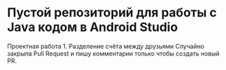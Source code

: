 # Пустой репозиторий для работы с Java кодом в Android Studio
Проектная работа 1. Разделение счёта между друзьями
Случайно закрыла Pull Request и пишу комментарии только чтобы создать новый PR. 